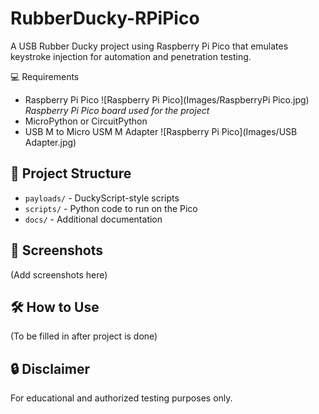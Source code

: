 # RubberDucky-RPiPico
A USB Rubber Ducky project using Raspberry Pi Pico that emulates keystroke injection for automation and penetration testing.

💻 Requirements
- Raspberry Pi Pico
![Raspberry Pi Pico](Images/RaspberryPi Pico.jpg)
*Raspberry Pi Pico board used for the project*
- MicroPython or CircuitPython
- USB M to Micro USM M Adapter
![Raspberry Pi Pico](Images/USB Adapter.jpg)

## 📂 Project Structure
- `payloads/` - DuckyScript-style scripts
- `scripts/` - Python code to run on the Pico
- `docs/` - Additional documentation

## 📸 Screenshots
(Add screenshots here)

## 🛠️ How to Use
(To be filled in after project is done)

## 🔒 Disclaimer
For educational and authorized testing purposes only.
